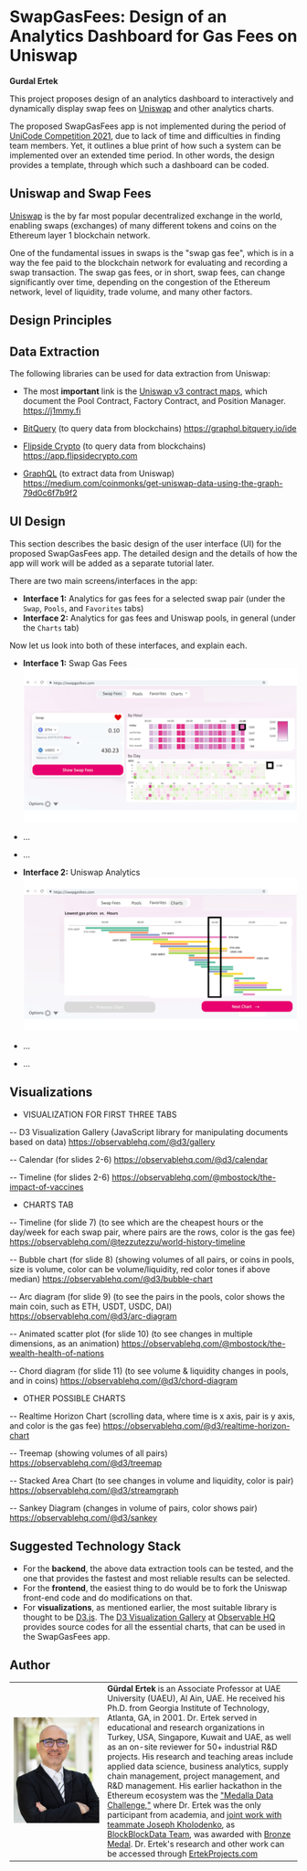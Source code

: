 # SwapGasFees: Design of an Analytics Dashboard for Gas Fees on Uniswap 

**Gurdal Ertek**

This project proposes design of an analytics dashboard to interactively and dynamically display swap fees on [Uniswap](https://uniswap.org) and other analytics charts. 

The proposed SwapGasFees app is not implemented during the period of [UniCode Competition 2021](https://unicode.ethglobal.com/), due to lack of time and difficulties in finding team members. Yet, it outlines a blue print of how such a system can be implemented over an extended time period. In other words, the design provides a template, through which such a dashboard can be coded.

## Uniswap and Swap Fees

[Uniswap](https://uniswap.org) is the by far most popular decentralized exchange in the world, enabling swaps (exchanges) of many different tokens and coins on the Ethereum layer 1 blockchain network.

One of the fundamental issues in swaps is the "swap gas fee", which is in a way the fee paid to the blockchain network for evaluating and recording a swap transaction. The swap gas fees, or in short, swap fees, can change significantly over time, depending on the congestion of the Ethereum network, level of liquidity, trade volume, and many other factors. 

## Design Principles


## Data Extraction

The following libraries can be used for data extraction from Uniswap:

- The most **important** link is the [Uniswap v3 contract maps](https://j1mmy.fi), which document the Pool Contract, Factory Contract, and Position Manager.
https://j1mmy.fi 

- [BitQuery](https://graphql.bitquery.io/ide) (to query data from blockchains)
https://graphql.bitquery.io/ide

- [Flipside Crypto](https://app.flipsidecrypto.com) (to query data from blockchains)
https://app.flipsidecrypto.com

- [GraphQL](https://medium.com/coinmonks/get-uniswap-data-using-the-graph-79d0c6f7b9f2) (to extract data from Uniswap)
https://medium.com/coinmonks/get-uniswap-data-using-the-graph-79d0c6f7b9f2

## UI Design 

This section describes the basic design of the user interface (UI) for the proposed SwapGasFees app. The detailed design and the details of how the app will work will be added as a separate tutorial later. 

There are two main screens/interfaces in the app:

- **Interface 1:** Analytics for gas fees for a selected swap pair  (under the `Swap`, `Pools`, and `Favorites` tabs) 
- **Interface 2:** Analytics for gas fees and Uniswap pools, in general (under the `Charts` tab)

Now let us look into both of these interfaces, and explain each.

- **Interface 1:** Swap Gas Fees
![](./figures/SwapGasFees_Design_03.png)
- ...
- ...


- **Interface 2:** Uniswap Analytics
![](./figures/SwapGasFees_Design_07.png)
- ...
- ...



## Visualizations

- VISUALIZATION FOR FIRST THREE TABS

-- D3 Visualization Gallery (JavaScript library for manipulating documents based on data)
https://observablehq.com/@d3/gallery

-- Calendar (for slides 2-6)
https://observablehq.com/@d3/calendar

-- Timeline (for slides 2-6) 
https://observablehq.com/@mbostock/the-impact-of-vaccines

- CHARTS TAB

-- Timeline (for slide 7) (to see which are the cheapest hours or the day/week for each swap pair, where pairs are the rows, color is the gas fee)
https://observablehq.com/@tezzutezzu/world-history-timeline

-- Bubble chart (for slide 8) (showing volumes of all pairs, or coins in pools, size is volume, color can be volume/liquidity, red color tones if above median)
https://observablehq.com/@d3/bubble-chart

-- Arc diagram (for slide 9) (to see the pairs in the pools, color shows the main coin, such as ETH, USDT, USDC, DAI)
https://observablehq.com/@d3/arc-diagram

-- Animated scatter plot (for slide 10) (to see changes in multiple dimensions, as an animation)
https://observablehq.com/@mbostock/the-wealth-health-of-nations

-- Chord diagram (for slide 11) (to see volume & liquidity changes in pools, and in coins)
https://observablehq.com/@d3/chord-diagram

- OTHER POSSIBLE CHARTS

-- Realtime Horizon Chart (scrolling data, where time is x axis, pair is y axis, and color is the gas fee)
https://observablehq.com/@d3/realtime-horizon-chart

-- Treemap (showing volumes of all pairs)
https://observablehq.com/@d3/treemap

-- Stacked Area Chart (to see changes in volume and liquidity, color is pair)
https://observablehq.com/@d3/streamgraph

-- Sankey Diagram (changes in volume of pairs, color shows pair)
https://observablehq.com/@d3/sankey


## Suggested Technology Stack

- For the **backend**, the above data extraction tools can be tested, and the one that provides the fastest and most reliable results can be selected.
- For the **frontend**, the easiest thing to do would be to fork the Uniswap front-end code and do modifications on that. 
- For **visualizations**, as mentioned earlier, the most suitable library is thought to be [D3.js](https://d3js.org/). The [D3 Visualization Gallery](https://observablehq.com/@d3/gallery) at [Observable HQ](https://observablehq.com/@d3/) provides source codes for all the essential charts, that can be used in the SwapGasFees app.


## Author

<table>
  <tr>
    <td width=150px><a href="https://www.linkedin.com/in/gurdalertek/" target="_blank"><img src="figures/gurdal-ertek.png" alt="Gurdal Ertek"></a></td>
    <td><b>Gürdal Ertek</b> is an Associate Professor at UAE University (UAEU), Al Ain, UAE. He received his Ph.D. from Georgia Institute of Technology, Atlanta, GA, in 2001. Dr. Ertek served in educational and research organizations in Turkey, USA, Singapore, Kuwait and UAE, as well as an on-site reviewer for 50+ industrial R&D projects. His research and teaching areas include applied data science, business analytics, supply chain management, project management, and R&D management. His earlier hackathon in the Ethereum ecosystem was the <a href="**http://ertekprojects.com**" target="_blank">"Medalla Data Challenge,"</a> where Dr. Ertek was the only participant from academia, and <a href="https://blockblockdata.github.io/medalla-data-challenge/" target="_blank">joint work with teammate Joseph Kholodenko</a>, as <a href="https://blockblockdata.com" target="_blank">BlockBlockData Team</a>, was awarded with <a href="https://blog.ethereum.org/2020/11/17/medalla-data-challenge-results/" target="_blank">Bronze Medal</a>. Dr. Ertek's research and other work can be accessed through <a href="http://ertekprojects.com" target="_blank">ErtekProjects.com</a>  </td>
  </tr>
</table>

